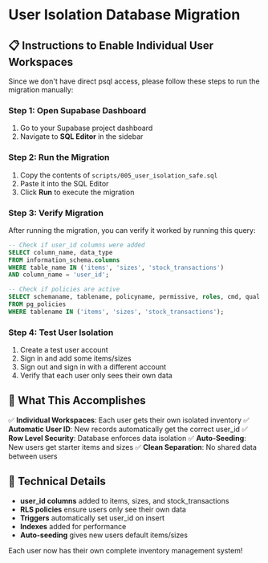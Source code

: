 # User Isolation Database Migration

## 📋 Instructions to Enable Individual User Workspaces

Since we don't have direct psql access, please follow these steps to run the migration manually:

### Step 1: Open Supabase Dashboard

1. Go to your Supabase project dashboard
2. Navigate to **SQL Editor** in the sidebar

### Step 2: Run the Migration

1. Copy the contents of `scripts/005_user_isolation_safe.sql`
2. Paste it into the SQL Editor
3. Click **Run** to execute the migration

### Step 3: Verify Migration

After running the migration, you can verify it worked by running this query:

```sql
-- Check if user_id columns were added
SELECT column_name, data_type
FROM information_schema.columns
WHERE table_name IN ('items', 'sizes', 'stock_transactions')
AND column_name = 'user_id';

-- Check if policies are active
SELECT schemaname, tablename, policyname, permissive, roles, cmd, qual
FROM pg_policies
WHERE tablename IN ('items', 'sizes', 'stock_transactions');
```

### Step 4: Test User Isolation

1. Create a test user account
2. Sign in and add some items/sizes
3. Sign out and sign in with a different account
4. Verify that each user only sees their own data

## 🎉 What This Accomplishes

✅ **Individual Workspaces**: Each user gets their own isolated inventory
✅ **Automatic User ID**: New records automatically get the correct user_id
✅ **Row Level Security**: Database enforces data isolation
✅ **Auto-Seeding**: New users get starter items and sizes
✅ **Clean Separation**: No shared data between users

## 🔧 Technical Details

- **user_id columns** added to items, sizes, and stock_transactions
- **RLS policies** ensure users only see their own data
- **Triggers** automatically set user_id on insert
- **Indexes** added for performance
- **Auto-seeding** gives new users default items/sizes

Each user now has their own complete inventory management system!

